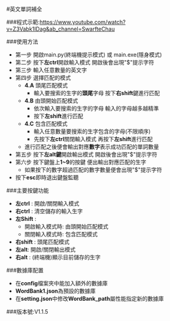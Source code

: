 #英文單詞補全

###程式示範:https://www.youtube.com/watch?v=Z3Vabk1IDag&ab_channel=SwarfteChau

###使用方法
* 第一步 開啟main.py(終端機提示模式) 或 main.exe(隱身模式)
* 第二步 按下**左ctrl**開啟輸入模式 開啟後會出現"$"提示字符
* 第三步 輸入任意數量的英文字
* 第四步 選擇匹配的模式
  * **4.A**  頭尾匹配模式
    * 輸入要搜索的生字的**頭尾**字母 按下**右shift**鍵進行匹配
  * **4.B** 由頭開始匹配模式
    * 依次輸入要搜索的生字的字母 輸入的字母越多越精準 
    * 按下**左shift**進行匹配
  * **4.C** 包含匹配模式
    * 輸入任意數量要搜索的生字包含的字母(不限順序) 
    * 先按下**左ctrl**關閉輸入模式 再按下**左shift**進行匹配
  * 進行匹配之後便會輸出對應**數字**表示成功匹配的單詞數量
* 第五步 按下**左alt鍵**開啟輸出模式 開啟後會出現"$"提示字符
* 第六步 按下鍵盤上**1~9**的按鍵 便出輸出對應匹配的生字
  * 如果按下的數字超過匹配的數字數量便會出現"$"提示字符
* 按下**esc**即時退出鍵盤監聽

###主要按鍵功能
* **左ctrl** : 開啟/關閉輸入模式
* **右ctrl** : 清空儲存的輸入生字
* **左Shift** : 
  * 開啟輸入模式時: 由頭開始匹配模式
  * 關閉輸入模式時: 包含匹配模式
* **右shift** : 頭尾匹配模式
* **左alt**: 開啟/關閉輸出模式
* **右alt** : (終端機)顯示目前儲存的生字

###數據庫配置
* 在**config**檔案夾中能加入額外的數據庫
* **WordBank1.json**為預設的數據庫
* 在**setting.json**中修改**WordBank_path**屬性能指定新的數據庫

###版本號:V1.1.5